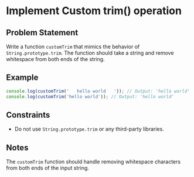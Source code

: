 # Implement Custom trim() operation

## Problem Statement
Write a function `customTrim` that mimics the behavior of `String.prototype.trim`. The function should take a string and remove whitespace from both ends of the string.

## Example
```javascript
console.log(customTrim('   hello world   ')); // Output: 'hello world'
console.log(customTrim('hello world')); // Output: 'hello world'
```

## Constraints
  - Do not use `String.prototype.trim` or any third-party libraries.

## Notes
The `customTrim` function should handle removing whitespace characters from both ends of the input string.